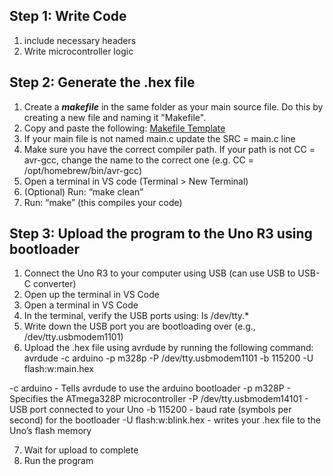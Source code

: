 ## Step 1: Write Code
1. include necessary headers
2. Write microcontroller logic 

## Step 2: Generate the .hex file
1. Create a _**makefile**_ in the same folder as your main source file. Do 
this by creating a new file and naming it "Makefile".
2. Copy and paste the following: [Makefile Template](https://github.com/gerrick-mundt/baremetal-embedded-systems-C-ATmega328P-Portfolio/blob/main/Makefile%20Template)
3. If your main file is not named main.c update the SRC = main.c line
4. Make sure you have the correct compiler path. If your path is not CC = avr-gcc, change the name to the correct one (e.g. CC = /opt/homebrew/bin/avr-gcc) 
5. Open a terminal in VS code (Terminal > New Terminal)
6. (Optional) Run: “make clean”
7. Run: “make” (this compiles your code)

## Step 3: Upload the program to the Uno R3 using bootloader
1. Connect the Uno R3 to your computer using USB (can use USB to USB-C converter)
2. Open up the terminal in VS Code
3. Open a terminal in VS Code
4. In the terminal, verify the USB ports using: ls /dev/tty.*
5. Write down the USB port you are bootloading over (e.g., /dev/tty.usbmodem1101)
6. Upload the .hex file using avrdude by running the following command: avrdude -c arduino -p m328p -P /dev/tty.usbmodem1101 -b 115200 -U flash:w:main.hex

-c arduino - Tells avrdude to use the arduino bootloader
-p m328P - Specifies the ATmega328P microcontroller
-P /dev/tty.usbmodem14101 - USB port connected to your Uno
-b 115200 - baud rate (symbols per second) for the bootloader
-U flash:w:blink.hex - writes your .hex file to the Uno’s flash memory

7. Wait for upload to complete
8. Run the program
